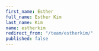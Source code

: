 ```yaml
---
first_name: Esther
full_name: Esther Kim
last_name: Kim
name: estherkim
redirect_from: "/team/estherkim/"
published: false
---
```


